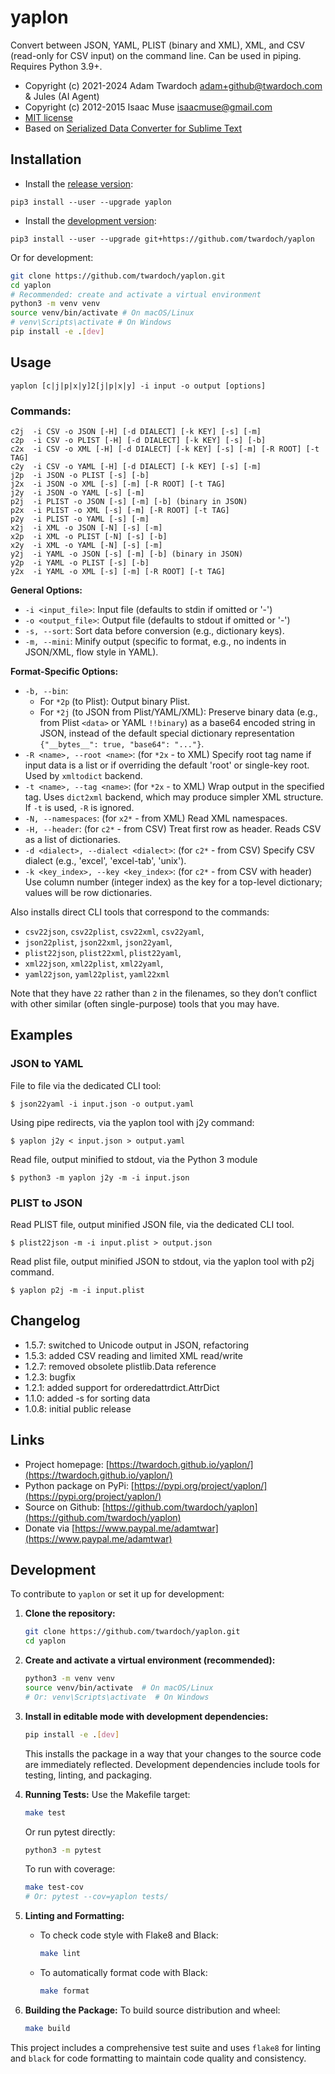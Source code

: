 # yaplon

Convert between JSON, YAML, PLIST (binary and XML), XML, and CSV (read-only for CSV input) on the command line.
Can be used in piping. Requires Python 3.9+.

- Copyright (c) 2021-2024 Adam Twardoch <adam+github@twardoch.com> & Jules (AI Agent)
- Copyright (c) 2012-2015 Isaac Muse <isaacmuse@gmail.com>
- [MIT license](./LICENSE)
- Based on [Serialized Data Converter for Sublime Text](https://github.com/facelessuser/SerializedDataConverter)

## Installation

- Install the [release version](https://pypi.org/project/yaplon/):

```
pip3 install --user --upgrade yaplon
```

- Install the [development version](https://github.com/twardoch/yaplon):

```
pip3 install --user --upgrade git+https://github.com/twardoch/yaplon
```

Or for development:
```bash
git clone https://github.com/twardoch/yaplon.git
cd yaplon
# Recommended: create and activate a virtual environment
python3 -m venv venv
source venv/bin/activate # On macOS/Linux
# venv\Scripts\activate # On Windows
pip install -e .[dev]
```

## Usage

```
yaplon [c|j|p|x|y]2[j|p|x|y] -i input -o output [options]
```

### Commands:

```
c2j  -i CSV -o JSON [-H] [-d DIALECT] [-k KEY] [-s] [-m]
c2p  -i CSV -o PLIST [-H] [-d DIALECT] [-k KEY] [-s] [-b]
c2x  -i CSV -o XML [-H] [-d DIALECT] [-k KEY] [-s] [-m] [-R ROOT] [-t TAG]
c2y  -i CSV -o YAML [-H] [-d DIALECT] [-k KEY] [-s] [-m]
j2p  -i JSON -o PLIST [-s] [-b]
j2x  -i JSON -o XML [-s] [-m] [-R ROOT] [-t TAG]
j2y  -i JSON -o YAML [-s] [-m]
p2j  -i PLIST -o JSON [-s] [-m] [-b] (binary in JSON)
p2x  -i PLIST -o XML [-s] [-m] [-R ROOT] [-t TAG]
p2y  -i PLIST -o YAML [-s] [-m]
x2j  -i XML -o JSON [-N] [-s] [-m]
x2p  -i XML -o PLIST [-N] [-s] [-b]
x2y  -i XML -o YAML [-N] [-s] [-m]
y2j  -i YAML -o JSON [-s] [-m] [-b] (binary in JSON)
y2p  -i YAML -o PLIST [-s] [-b]
y2x  -i YAML -o XML [-s] [-m] [-R ROOT] [-t TAG]
```
**General Options:**
- `-i <input_file>`: Input file (defaults to stdin if omitted or '-')
- `-o <output_file>`: Output file (defaults to stdout if omitted or '-')
- `-s, --sort`: Sort data before conversion (e.g., dictionary keys).
- `-m, --mini`: Minify output (specific to format, e.g., no indents in JSON/XML, flow style in YAML).

**Format-Specific Options:**
- `-b, --bin`:
    - For `*2p` (to Plist): Output binary Plist.
    - For `*2j` (to JSON from Plist/YAML/XML): Preserve binary data (e.g., from Plist `<data>` or YAML `!!binary`) as a base64 encoded string in JSON, instead of the default special dictionary representation `{"__bytes__": true, "base64": "..."}`.
- `-R <name>, --root <name>`: (for `*2x` - to XML) Specify root tag name if input data is a list or if overriding the default 'root' or single-key root. Used by `xmltodict` backend.
- `-t <name>, --tag <name>`: (for `*2x` - to XML) Wrap output in the specified tag. Uses `dict2xml` backend, which may produce simpler XML structure. If `-t` is used, `-R` is ignored.
- `-N, --namespaces`: (for `x2*` - from XML) Read XML namespaces.
- `-H, --header`: (for `c2*` - from CSV) Treat first row as header. Reads CSV as a list of dictionaries.
- `-d <dialect>, --dialect <dialect>`: (for `c2*` - from CSV) Specify CSV dialect (e.g., 'excel', 'excel-tab', 'unix').
- `-k <key_index>, --key <key_index>`: (for `c2*` - from CSV with header) Use column number (integer index) as the key for a top-level dictionary; values will be row dictionaries.

Also installs direct CLI tools that correspond to the commands:

- `csv22json`, `csv22plist`, `csv22xml`, `csv22yaml`,
- `json22plist`, `json22xml`, `json22yaml`,
- `plist22json`, `plist22xml`, `plist22yaml`,
- `xml22json`, `xml22plist`, `xml22yaml`,
- `yaml22json`, `yaml22plist`, `yaml22xml`

Note that they have `22` rather than `2` in the filenames, so they don’t conflict with other similar (often single-purpose) tools that you may have.

## Examples

### JSON to YAML

File to file via the dedicated CLI tool:

```
$ json22yaml -i input.json -o output.yaml
```

Using pipe redirects, via the yaplon tool with j2y command:

```
$ yaplon j2y < input.json > output.yaml
```

Read file, output minified to stdout, via the Python 3 module

```
$ python3 -m yaplon j2y -m -i input.json
```

### PLIST to JSON

Read PLIST file, output minified JSON file, via the dedicated CLI tool.

```
$ plist22json -m -i input.plist > output.json
```

Read plist file, output minified JSON to stdout, via the yaplon tool with p2j command.

```
$ yaplon p2j -m -i input.plist
```

## Changelog

- 1.5.7: switched to Unicode output in JSON, refactoring
- 1.5.3: added CSV reading and limited XML read/write
- 1.2.7: removed obsolete plistlib.Data reference
- 1.2.3: bugfix
- 1.2.1: added support for orderedattrdict.AttrDict
- 1.1.0: added -s for sorting data
- 1.0.8: initial public release

## Links

- Project homepage: [https://twardoch.github.io/yaplon/](https://twardoch.github.io/yaplon/)
- Python package on PyPi: [https://pypi.org/project/yaplon/](https://pypi.org/project/yaplon/)
- Source on Github: [https://github.com/twardoch/yaplon](https://github.com/twardoch/yaplon)
- Donate via [https://www.paypal.me/adamtwar](https://www.paypal.me/adamtwar)

## Development

To contribute to `yaplon` or set it up for development:

1.  **Clone the repository:**
    ```bash
    git clone https://github.com/twardoch/yaplon.git
    cd yaplon
    ```

2.  **Create and activate a virtual environment (recommended):**
    ```bash
    python3 -m venv venv
    source venv/bin/activate  # On macOS/Linux
    # Or: venv\Scripts\activate  # On Windows
    ```

3.  **Install in editable mode with development dependencies:**
    ```bash
    pip install -e .[dev]
    ```
    This installs the package in a way that your changes to the source code are immediately reflected. Development dependencies include tools for testing, linting, and packaging.

4.  **Running Tests:**
    Use the Makefile target:
    ```bash
    make test
    ```
    Or run pytest directly:
    ```bash
    python3 -m pytest
    ```
    To run with coverage:
    ```bash
    make test-cov
    # Or: pytest --cov=yaplon tests/
    ```

5.  **Linting and Formatting:**
    - To check code style with Flake8 and Black:
      ```bash
      make lint
      ```
    - To automatically format code with Black:
      ```bash
      make format
      ```

6.  **Building the Package:**
    To build source distribution and wheel:
    ```bash
    make build
    ```

This project includes a comprehensive test suite and uses `flake8` for linting and `black` for code formatting to maintain code quality and consistency.
